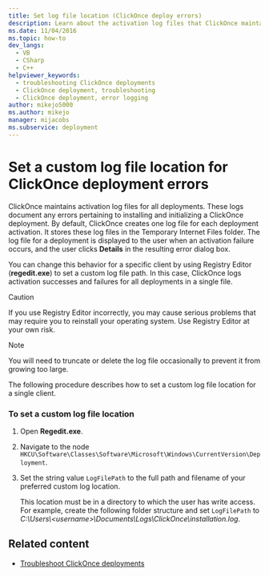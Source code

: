 ```yaml
---
title: Set log file location (ClickOnce deploy errors)
description: Learn about the activation log files that ClickOnce maintains for all deployments, which document errors for installing and initializing a ClickOnce deployment.
ms.date: 11/04/2016
ms.topic: how-to
dev_langs: 
  - VB
  - CSharp
  - C++
helpviewer_keywords: 
  - troubleshooting ClickOnce deployments
  - ClickOnce deployment, troubleshooting
  - ClickOnce deployment, error logging
author: mikejo5000
ms.author: mikejo
manager: mijacobs
ms.subservice: deployment
---
```

# Set a custom log file location for ClickOnce deployment errors

ClickOnce maintains activation log files for all deployments. These logs document any errors pertaining to installing and initializing a ClickOnce deployment. By default, ClickOnce creates one log file for each deployment activation. It stores these log files in the Temporary Internet Files folder. The log file for a deployment is displayed to the user when an activation failure occurs, and the user clicks **Details** in the resulting error dialog box.

 You can change this behavior for a specific client by using Registry Editor (**regedit.exe**) to set a custom log file path. In this case, ClickOnce logs activation successes and failures for all deployments in a single file.

> [!CAUTION]
> If you use Registry Editor incorrectly, you may cause serious problems that may require you to reinstall your operating system. Use Registry Editor at your own risk.

> [!NOTE]
> You will need to truncate or delete the log file occasionally to prevent it from growing too large.

 The following procedure describes how to set a custom log file location for a single client.

### To set a custom log file location

1. Open **Regedit.exe**.

2. Navigate to the node `HKCU\Software\Classes\Software\Microsoft\Windows\CurrentVersion\Deployment`.

3. Set the string value `LogFilePath` to the full path and filename of your preferred custom log location.

     This location must be in a directory to which the user has write access. For example, create the following folder structure and set `LogFilePath` to *C:\Users\\\<username>\Documents\Logs\ClickOnce\installation.log*.

## Related content
- [Troubleshoot ClickOnce deployments](../deployment/troubleshooting-clickonce-deployments.md)